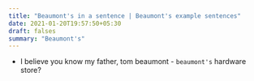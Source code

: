 ```yaml
---
title: "Beaumont's in a sentence | Beaumont's example sentences"
date: 2021-01-20T19:57:50+05:30
draft: falses
summary: "Beaumont's"
---
```

- I believe you know my father, tom beaumont - `beaumont's` hardware store?
                 
